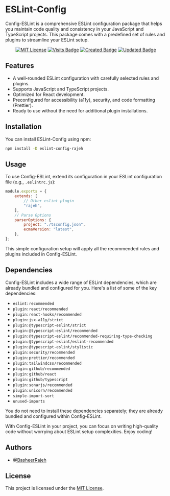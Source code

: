 # ESLint-Config

Config-ESLint is a comprehensive ESLint configuration package that helps you maintain code quality and consistency in your JavaScript and TypeScript projects. This package comes with a predefined set of rules and plugins to streamline your ESLint setup.

<div align="center">

[![MIT License](https://img.shields.io/badge/License-MIT-green.svg)](https://choosealicense.com/licenses/mit/)
[![Visits Badge](https://badges.pufler.dev/visits/BasheerRajeh/eslint-config-js)](https://github.com/BasheerRajeh/eslint-config-js)
[![Created Badge](https://badges.pufler.dev/created/BasheerRajeh/eslint-config-js)](https://www.npmjs.com/package/config-eslint)
[![Updated Badge](https://badges.pufler.dev/updated/BasheerRajeh/eslint-config-js)](https://www.npmjs.com/package/config-eslint)

</div>

## Features

-   A well-rounded ESLint configuration with carefully selected rules and plugins.
-   Supports JavaScript and TypeScript projects.
-   Optimized for React development.
-   Preconfigured for accessibility (a11y), security, and code formatting (Prettier).
-   Ready to use without the need for additional plugin installations.

## Installation

You can install ESLint-Config using npm:

```bash
npm install -D eslint-config-rajeh
```

## Usage

To use Config-ESLint, extend its configuration in your ESLint configuration file (e.g., `.eslintrc.js`):

```js
module.exports = {
    extends: [
        // Other eslint plugin
        "rajeh",
    ],
    // Parse Options
    parserOptions: {
        project: "./tsconfig.json",
        ecmaVersion: "latest",
    },
};
```

This simple configuration setup will apply all the recommended rules and plugins included in Config-ESLint.

## Dependencies

Config-ESLint includes a wide range of ESLint dependencies, which are already bundled and configured for you. Here's a list of some of the key dependencies:

-   `eslint:recommended`
-   `plugin:react/recommended`
-   `plugin:react-hooks/recommended`
-   `plugin:jsx-a11y/strict`
-   `plugin:@typescript-eslint/strict`
-   `plugin:@typescript-eslint/recommended`
-   `plugin:@typescript-eslint/recommended-requiring-type-checking`
-   `plugin:@typescript-eslint/eslint-recommended`
-   `plugin:@typescript-eslint/stylistic`
-   `plugin:security/recommended`
-   `plugin:prettier/recommended`
-   `plugin:tailwindcss/recommended`
-   `plugin:github/recommended`
-   `plugin:github/react`
-   `plugin:github/typescript`
-   `plugin:sonarjs/recommended`
-   `plugin:unicorn/recommended`
-   `simple-import-sort`
-   `unused-imports`

You do not need to install these dependencies separately; they are already bundled and configured within Config-ESLint.

With Config-ESLint in your project, you can focus on writing high-quality code without worrying about ESLint setup complexities. Enjoy coding!

## Authors

-   [@BasheerRajeh](https://github.com/BasheerRajeh)

## License

This project is licensed under the [MIT License](LICENSE).
